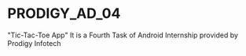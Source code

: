 # PRODIGY_AD_04
"Tic-Tac-Toe App" It is a Fourth Task of Android Internship provided by Prodigy Infotech
